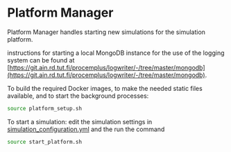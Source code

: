 # Platform Manager

Platform Manager handles starting new simulations for the simulation platform.

instructions for starting a local MongoDB instance for the use of the logging system can be found at [https://git.ain.rd.tut.fi/procemplus/logwriter/-/tree/master/mongodb](https://git.ain.rd.tut.fi/procemplus/logwriter/-/tree/master/mongodb).

To build the required Docker images, to make the needed static files available, and to start the background processes:

```bash
source platform_setup.sh
```

To start a simulation: edit the simulation settings in [simulation_configuration.yml](simulation_configuration.yml) and the run the command

```bash
source start_platform.sh
```
